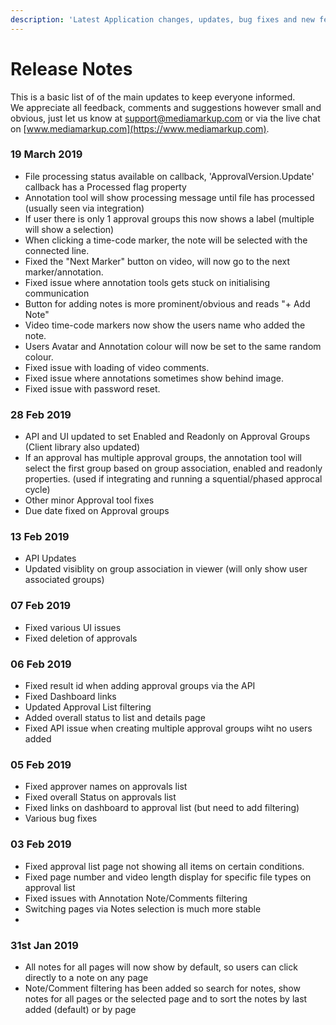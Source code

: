 ```yaml
---
description: 'Latest Application changes, updates, bug fixes and new features.'
---
```


# Release Notes

This is a basic list of of the main updates to keep everyone informed.  
We appreciate all feedback, comments and suggestions however small and obvious, just let us know at [support@mediamarkup.com](mailto:support@mediamarkup.com) or via the live chat on [www.mediamarkup.com](https://www.mediamarkup.com).

### 19 March 2019

* File processing status available on callback, 'ApprovalVersion.Update' callback has a Processed flag property
* Annotation tool will show processing message until file has processed \(usually seen via integration\)
* If user there is only 1 approval groups this now shows a label \(multiple will show a selection\)
* When clicking a time-code marker, the note will be selected with the connected line.
* Fixed the "Next Marker" button on video, will now go to the next marker/annotation.
* Fixed issue where annotation tools gets stuck on initialising communication
* Button for adding notes is more prominent/obvious and reads "+ Add Note"
* Video time-code markers now show the users name who added the note.
* Users Avatar and Annotation colour will now be set to the same random colour.
* Fixed issue with loading of video comments.
* Fixed issue where annotations sometimes show behind image.
* Fixed issue with password reset.

### 28 Feb 2019

* API and UI updated to set Enabled and Readonly on Approval Groups \(Client library also updated\)
* If an approval has multiple approval groups, the annotation tool will select the first group based on group association, enabled and readonly properties. \(used if integrating and running a squential/phased approcal cycle\)
* Other minor Approval tool fixes
* Due date fixed on Approval groups

### 13 Feb 2019

* API Updates
* Updated visiblity on group association in viewer \(will only show user associated groups\)

### 07 Feb 2019

* Fixed various UI issues
* Fixed deletion of approvals

### 06 Feb 2019

* Fixed result id when adding approval groups via the API
* Fixed Dashboard links
* Updated Approval List filtering
* Added overall status to list and details page
* Fixed API issue when creating multiple approval groups wiht no users added 

### 05 Feb 2019

* Fixed approver names on approvals list
* Fixed overall Status on approvals list
* Fixed links on dashboard to approval list \(but need to add filtering\)
* Various bug fixes

### 03 Feb 2019

* Fixed approval list page not showing all items on certain conditions.
* Fixed page number and video length display for specific file types on approval list
* Fixed issues with Annotation Note/Comments filtering
* Switching pages via Notes selection is much more stable
* 
### 31st Jan 2019

* All notes for all pages will now show by default, so users can click directly to a note on any page
* Note/Comment filtering has been added so search for notes, show notes for all pages or the selected page and to sort the notes by last added \(default\) or by page





